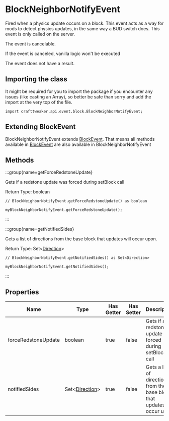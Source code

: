 # BlockNeighborNotifyEvent

Fired when a physics update occurs on a block. This event acts as
 a way for mods to detect physics updates, in the same way a BUD switch
 does. This event is only called on the server.

The event is cancelable.

If the event is canceled, vanilla logic won't be executed

The event does not have a result.



## Importing the class

It might be required for you to import the package if you encounter any issues (like casting an Array), so better be safe than sorry and add the import at the very top of the file.
```zenscript
import crafttweaker.api.event.block.BlockNeighborNotifyEvent;
```


## Extending BlockEvent

BlockNeighborNotifyEvent extends [BlockEvent](/forge/api/event/block/BlockEvent). That means all methods available in [BlockEvent](/forge/api/event/block/BlockEvent) are also available in BlockNeighborNotifyEvent

## Methods

:::group{name=getForceRedstoneUpdate}

Gets if a redstone update was forced during setBlock call

Return Type: boolean

```zenscript
// BlockNeighborNotifyEvent.getForceRedstoneUpdate() as boolean

myBlockNeighborNotifyEvent.getForceRedstoneUpdate();
```

:::

:::group{name=getNotifiedSides}

Gets a list of directions from the base block that updates will occur upon.

Return Type: Set&lt;[Direction](/vanilla/api/util/direction/Direction)&gt;

```zenscript
// BlockNeighborNotifyEvent.getNotifiedSides() as Set<Direction>

myBlockNeighborNotifyEvent.getNotifiedSides();
```

:::


## Properties

| Name | Type | Has Getter | Has Setter | Description |
|------|------|------------|------------|-------------|
| forceRedstoneUpdate | boolean | true | false | Gets if a redstone update was forced during setBlock call |
| notifiedSides | Set&lt;[Direction](/vanilla/api/util/direction/Direction)&gt; | true | false | Gets a list of directions from the base block that updates will occur upon. |

